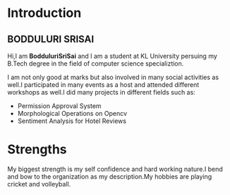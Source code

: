 Introduction
=============
BODDULURI SRISAI
----------------
Hi,I am **BodduluriSriSai** and I am a student at KL University persuing my B.Tech degree
in the field of computer science specializtion.

I am not only good at marks but also involved in many social activities as well.I
participated in many events as a host and attended different workshops as well.I did
many projects in different fields such as:
*  Permission Approval System
*  Morphological Operations on Opencv
*  Sentiment Analysis for Hotel Reviews

# Strengths
My biggest strength is my self confidence and hard working nature.I bend and bow 
to the organization as my description.My hobbies are playing cricket and volleyball.
